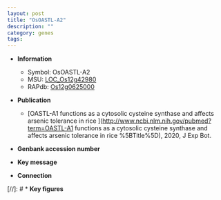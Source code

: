 ```yaml
---
layout: post
title: "OsOASTL-A2"
description: ""
category: genes
tags: 
---
```


* **Information**  
    + Symbol: OsOASTL-A2  
    + MSU: [LOC_Os12g42980](http://rice.plantbiology.msu.edu/cgi-bin/ORF_infopage.cgi?orf=LOC_Os12g42980)  
    + RAPdb: [Os12g0625000](http://rapdb.dna.affrc.go.jp/viewer/gbrowse_details/irgsp1?name=Os12g0625000)  

* **Publication**  
    + [OASTL-A1 functions as a cytosolic cysteine synthase and affects arsenic tolerance in rice ](http://www.ncbi.nlm.nih.gov/pubmed?term=OASTL-A1 functions as a cytosolic cysteine synthase and affects arsenic tolerance in rice %5BTitle%5D), 2020, J Exp Bot.

* **Genbank accession number**  

* **Key message**  

* **Connection**  

[//]: # * **Key figures**  


